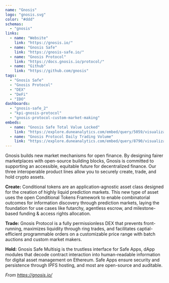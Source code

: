 ```yaml
---
name: "Gnosis"
logo: "gnosis.svg"
color: "#ddd"
schemas:
  - "gnosis"
links:
  - name: "Website"
    link: "https://gnosis.io/"
  - name: "Gnosis Safe"
    link: "https://gnosis-safe.io/"
  - name: "Gnosis Protocol"
    link: "https://docs.gnosis.io/protocol/"
  - name: "Github"
    link: "https://github.com/gnosis"
tags:
  - "Gnosis Safe"
  - "Gnosis Protocol"
  - "DEX"
  - "DeFi"
  - "IDO"
dashboards:
  - "gnosis-safe_2"
  - "kpi-gnosis-protocol"
  - "gnosis-protocol-custom-market-making"
embeds:
  - name: "Gnosis Safe Total Value Locked"
    link: "https://explore.duneanalytics.com/embed/query/5059/visualization/9969?api_key=d4YzPKwiyQGjBfvHMu9QlA23a4ZdlGBTz7Et01nw"
  - name: "Gnosis Protocol Daily Trading Volume"
    link: "https://explore.duneanalytics.com/embed/query/8790/visualization/17606?api_key=jN8q3XqC8sWUnHw2uzLciDLXNPmv0I4IDYcJA5W3"
---
```


Gnosis builds new market mechanisms for open finance. By designing fairer marketplaces with open-source building blocks, Gnosis is committed to supporting an accessible, equitable future for decentralized finance. Our three interoperable product lines allow you to securely create, trade, and hold crypto assets.

**Create:** Conditional tokens are an application-agnostic asset class designed for the creation of highly liquid prediction markets. This new type of asset uses the open Conditional Tokens Framework to enable combinatorial outcomes for information discovery through prediction markets, laying the foundation for use cases like futarchy, agentless escrow, and milestone-based funding & access rights allocation.

**Trade:** Gnosis Protocol is a fully permissionless DEX that prevents front-running, maximizes liquidity through ring trades, and facilitates captial-efficient programmable orders on a customizable price range with batch auctions and custom market makers.

**Hold:** Gnosis Safe Multisig is the trustless interface for Safe Apps, dApp modules that decode contract interaction into human-readable information for digital asset management on Ethereum. Safe Apps ensure security and persistence through IPFS hosting, and most are open-source and auditable.

*From https://gnosis.io/*
